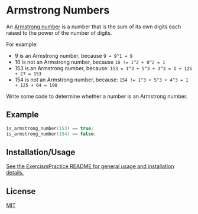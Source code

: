 # Armstrong Numbers

An [Armstrong number](https://en.wikipedia.org/wiki/Narcissistic_number) is a number that is the sum of its own digits each raised to the power of the number of digits.

For example:

* 9 is an Armstrong number, because `9 = 9^1 = 9`
* 10 is not an Armstrong number, because `10 != 1^2 + 0^2 = 1`
* 153 is an Armstrong number, because: `153 = 1^3 + 5^3 + 3^3 = 1 + 125 + 27 = 153`
* 154 is not an Armstrong number, because: `154 != 1^3 + 5^3 + 4^3 = 1 + 125 + 64 = 190`

Write some code to determine whether a number is an Armstrong number.

## Example

```cpp
is_armstrong_number(153) == true;
is_armstrong_number(154) == false;
```

## Installation/Usage

[See the ExercismPractice README for general usage and installation details.](https://github.com/Lignite17/ExercismPractice/blob/main/README.md)

## License
[MIT](https://choosealicense.com/licenses/mit/)
